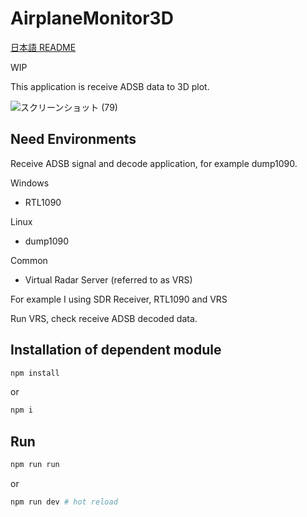 # AirplaneMonitor3D

[日本語 README](https://github.com/hobby-overflow/AirplaneMonitor3D/blob/main/README_ja.md)

WIP

This application is receive ADSB data to 3D plot.

![スクリーンショット (79)](https://user-images.githubusercontent.com/48244386/140714343-315cf2a0-e4ec-4f08-b7c4-e67a35943d4f.png)

## Need Environments

Receive ADSB signal and decode application, for example dump1090.

Windows

- RTL1090

Linux

- dump1090

Common

- Virtual Radar Server (referred to as VRS)

For example I using SDR Receiver, RTL1090 and VRS

Run VRS, check receive ADSB decoded data.

## Installation of dependent module

```sh
npm install
```

or

```sh
npm i
```

## Run

```sh
npm run run
```

or

```sh
npm run dev # hot reload
```
